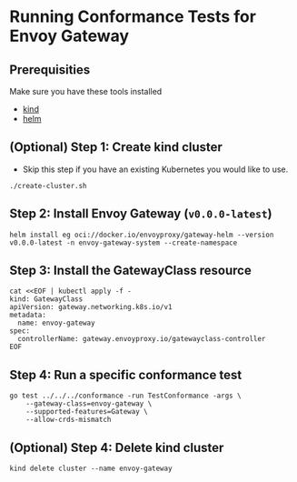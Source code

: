 # Running Conformance Tests for Envoy Gateway

## Prerequisities

Make sure you have these tools installed

* [kind](https://kind.sigs.k8s.io/docs/user/quick-start/#installation)
* [helm](https://helm.sh/docs/intro/install/)

## (Optional) Step 1: Create kind cluster

* Skip this step if you have an existing Kubernetes you would like to use.

```shell script
./create-cluster.sh
```

## Step 2: Install Envoy Gateway (`v0.0.0-latest`)

```shell script
helm install eg oci://docker.io/envoyproxy/gateway-helm --version v0.0.0-latest -n envoy-gateway-system --create-namespace
```

## Step 3: Install the GatewayClass resource

```shell script
cat <<EOF | kubectl apply -f -
kind: GatewayClass
apiVersion: gateway.networking.k8s.io/v1
metadata:
  name: envoy-gateway
spec:
  controllerName: gateway.envoyproxy.io/gatewayclass-controller
EOF
```

## Step 4: Run a specific conformance test

```shell script
go test ../../../conformance -run TestConformance -args \
    --gateway-class=envoy-gateway \
    --supported-features=Gateway \
    --allow-crds-mismatch
```

## (Optional) Step 4: Delete kind cluster

```shell script
kind delete cluster --name envoy-gateway
```
